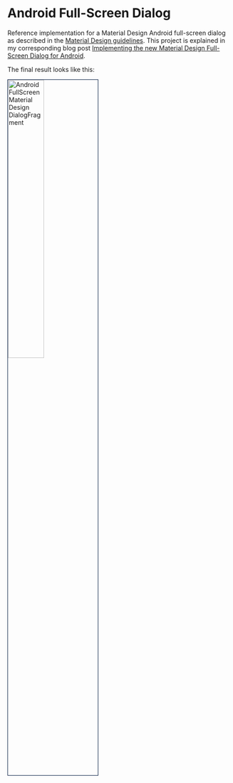 # Android Full-Screen Dialog
Reference implementation for a Material Design Android full-screen dialog as described in the [Material Design guidelines](https://material.io/design/components/dialogs.html#full-screen-dialog).
This project is explained in my corresponding blog post [Implementing the new Material Design Full-Screen Dialog for Android](https://blog.alexanderschaefer.io/android-material-full-screen-fragment-dialog/).

The final result looks like this:


<img width="40%" src="https://blog.alexanderschaefer.io/content/images/2018/10/dialog.gif" alt="Android FullScreen Material Design DialogFragment" style="border:1px solid #021a40; width: 40%;"/></br>
